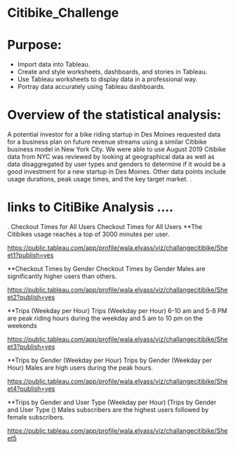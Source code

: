 # Citibike_Challenge


# Purpose: 
* Import data into Tableau.
* Create and style worksheets, dashboards, and stories in Tableau.
* Use Tableau worksheets to display data in a professional way.
* Portray data accurately using Tableau dashboards.

# Overview of the statistical analysis:
A potential investor for a bike riding startup in Des Moines requested data for a business plan on future revenue streams using a similar Citibike business model in New York City.  We were able to use August 2019 Citibike data from NYC was reviewed by looking at geographical data as well as data disaggregated by user types and genders to determine if it would be a good investment for a new startup in Des Moines.  Other data points include usage durations, peak usage times, and the key target market. 
.

# links to CitiBike Analysis ....
. Checkout Times for All Users
Checkout Times for All Users
**The Citibikes usage reaches a top of 3000 minutes per user.

https://public.tableau.com/app/profile/wala.elyass/viz/challangecitibike/Sheet1?publish=yes


**Checkout Times by Gender
Checkout Times by Gender Males are significantly higher users than others.

https://public.tableau.com/app/profile/wala.elyass/viz/challangecitibike/Sheet2?publish=yes


**Trips (Weekday per Hour)
Trips (Weekday per Hour) 6-10 am and 5-8 PM are peak riding hours during the weekday and 5 am to 10 pm on the weekends

https://public.tableau.com/app/profile/wala.elyass/viz/challangecitibike/Sheet3?publish=yes
 
  **Trips by Gender (Weekday per Hour)
Trips by Gender (Weekday per Hour) Males are high users during the peak hours.

https://public.tableau.com/app/profile/wala.elyass/viz/challangecitibike/Sheet4?publish=yes
  
  **Trips by Gender and User Type (Weekday per Hour)
[Trips by Gender and User Type () Males subscribers are the highest users followed by female subscribers.

https://public.tableau.com/app/profile/wala.elyass/viz/challangecitibike/Sheet5
